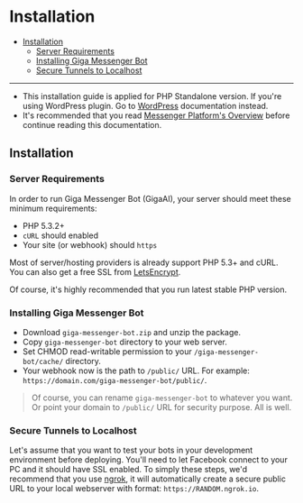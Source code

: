 # Installation
- [Installation](#installation)
	- [Server Requirements](#server-requirements)
	- [Installing Giga Messenger Bot](#installing-giga-messenger-bot)
	- [Secure Tunnels to Localhost](#secure-tunnels-to-localhost)

***
> 
- This installation guide is applied for PHP Standalone version. If you're using WordPress plugin. Go to [WordPress](/docs/wordpress) documentation instead.
- It's recommended that you read [Messenger Platform's Overview](https://developers.facebook.com/docs/messenger-platform/product-overview) before continue reading this documentation.


<a name="installation"></a>
## Installation

<a name="server-requirements"></a>
### Server Requirements
In order to run Giga Messenger Bot (GigaAI), your server should meet these minimum requirements:

- PHP 5.3.2+
- `cURL` should enabled
- Your site (or webhook) should `https`

Most of server/hosting providers is already support PHP 5.3+ and cURL. You can also get a free SSL from [LetsEncrypt](https://letsencrypt.org). 

Of course, it's highly recommended that you run latest stable PHP version.

<a name="installing-giga-messenger-bot"></a>
### Installing Giga Messenger Bot
- Download `giga-messenger-bot.zip` and unzip the package.
- Copy `giga-messenger-bot` directory to your web server.
- Set CHMOD read-writable permission to your `/giga-messenger-bot/cache/` directory.
- Your webhook now is the path to `/public/` URL. For example: `https://domain.com/giga-messenger-bot/public/`.

> Of course, you can rename `giga-messenger-bot` to whatever you want. Or point your domain to `/public/` URL for security purpose. All is well.

<a name="secure-tunnels-to-localhost"></a>
### Secure Tunnels to Localhost
Let's assume that you want to test your bots in your development environment before deploying. You'll need to let Facebook connect to your PC and it should have SSL enabled. To simply these steps, we'd recommend that you use [ngrok](https://ngrok.com), it will automatically create a secure public URL to your local webserver with format: `https://RANDOM.ngrok.io`.